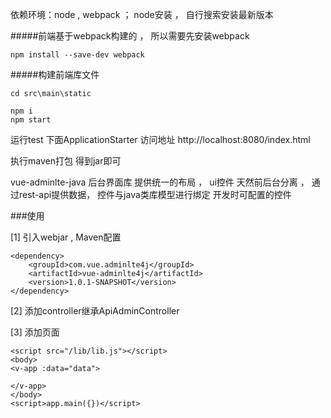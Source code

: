依赖环境：node , webpack ； node安装 ， 自行搜索安装最新版本

#####前端基于webpack构建的 ， 所以需要先安装webpack
```
npm install --save-dev webpack
```
#####构建前端库文件
``` 
cd src\main\static

npm i 
npm start
```

运行test 下面ApplicationStarter
访问地址 http://localhost:8080/index.html

执行maven打包 得到jar即可


vue-adminlte-java 后台界面库 
提供统一的布局 ， ui控件
天然前后台分离 ， 通过rest-api提供数据， 控件与java类库模型进行绑定
开发时可配置的控件



###使用

[1] 引入webjar , Maven配置
```
<dependency>
    <groupId>com.vue.adminlte4j</groupId>
    <artifactId>vue-adminlte4j</artifactId>
    <version>1.0.1-SNAPSHOT</version>
</dependency>
```
[2] 添加controller继承ApiAdminController

[3] 添加页面
```
<script src="/lib/lib.js"></script>
<body>
<v-app :data="data">
    
</v-app>
</body>
<script>app.main({})</script>
```
